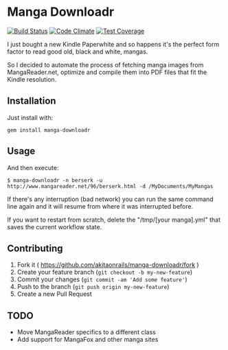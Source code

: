 # Manga Downloadr

[![Build Status](https://travis-ci.org/akitaonrails/manga-downloadr.svg)](https://travis-ci.org/akitaonrails/manga-downloadr)
[![Code Climate](https://codeclimate.com/repos/54ac0c066956802e06000ffb/badges/441f1f6af106cc32b2b5/gpa.svg)](https://codeclimate.com/repos/54ac0c066956802e06000ffb/feed)
[![Test Coverage](https://codeclimate.com/repos/54ac0c066956802e06000ffb/badges/441f1f6af106cc32b2b5/coverage.svg)](https://codeclimate.com/repos/54ac0c066956802e06000ffb/feed)

I just bought a new Kindle Paperwhite and so happens it's the perfect form factor
to read good old, black and white, mangas.

So I decided to automate the process of fetching manga images from MangaReader.net,
optimize and compile them into PDF files that fit the Kindle resolution.

## Installation

Just install with:

```
gem install manga-downloadr
```

## Usage

And then execute:

    $ manga-downloadr -n berserk -u http://www.mangareader.net/96/berserk.html -d /MyDocuments/MyMangas

If there's any interruption (bad network) you can run the same command line again and it will resume from
where it was interrupted before.

If you want to restart from scratch, delete the "/tmp/[your manga].yml" that saves the current workflow state.

## Contributing

1. Fork it ( https://github.com/akitaonrails/manga-downloadr/fork )
2. Create your feature branch (`git checkout -b my-new-feature`)
3. Commit your changes (`git commit -am 'Add some feature'`)
4. Push to the branch (`git push origin my-new-feature`)
5. Create a new Pull Request

## TODO

* Move MangaReader specifics to a different class
* Add support for MangaFox and other manga sites
